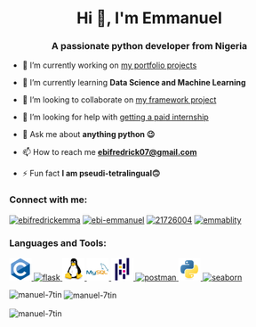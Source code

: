 <h1 align="center">Hi 👋, I'm Emmanuel</h1>
<h3 align="center">A passionate python developer from Nigeria</h3>

- 🔭 I’m currently working on [my portfolio projects](https://github.com/Manuel-7tin/PortfolioProjects)

- 🌱 I’m currently learning **Data Science and Machine Learning**

- 👯 I’m looking to collaborate on [my framework project](https://d2x3xhvgiqkx42.cloudfront.net/12345678-1234-1234-1234-1234567890ab/9432a2ad-f01d-4a3d-ae53-370c37e15e62/2018/01/16/4b638361-3888-4e77-b1ea-af956fa98d7f.png)

- 🤝 I’m looking for help with [getting a paid internship](https://www.linkedin.com/in/ebi-emmanuel/)

- 💬 Ask me about **anything python 😉**

- 📫 How to reach me **ebifredrick07@gmail.com**

- ⚡ Fun fact **I am pseudi-tetralingual🙃**

<h3 align="left">Connect with me:</h3>
<p align="left">
<a href="https://twitter.com/ebifredrickemma" target="blank"><img align="center" src="https://raw.githubusercontent.com/rahuldkjain/github-profile-readme-generator/master/src/images/icons/Social/twitter.svg" alt="ebifredrickemma" height="30" width="40" /></a>
<a href="https://linkedin.com/in/ebi-emmanuel" target="blank"><img align="center" src="https://raw.githubusercontent.com/rahuldkjain/github-profile-readme-generator/master/src/images/icons/Social/linked-in-alt.svg" alt="ebi-emmanuel" height="30" width="40" /></a>
<a href="https://stackoverflow.com/users/21726004" target="blank"><img align="center" src="https://raw.githubusercontent.com/rahuldkjain/github-profile-readme-generator/master/src/images/icons/Social/stack-overflow.svg" alt="21726004" height="30" width="40" /></a>
<a href="https://www.leetcode.com/emmablity" target="blank"><img align="center" src="https://raw.githubusercontent.com/rahuldkjain/github-profile-readme-generator/master/src/images/icons/Social/leet-code.svg" alt="emmablity" height="30" width="40" /></a>
</p>

<h3 align="left">Languages and Tools:</h3>
<p align="left"> <a href="https://www.cprogramming.com/" target="_blank" rel="noreferrer"> <img src="https://raw.githubusercontent.com/devicons/devicon/master/icons/c/c-original.svg" alt="c" width="40" height="40"/> </a> <a href="https://flask.palletsprojects.com/" target="_blank" rel="noreferrer"> <img src="https://www.vectorlogo.zone/logos/pocoo_flask/pocoo_flask-icon.svg" alt="flask" width="40" height="40"/> </a> <a href="https://www.linux.org/" target="_blank" rel="noreferrer"> <img src="https://raw.githubusercontent.com/devicons/devicon/master/icons/linux/linux-original.svg" alt="linux" width="40" height="40"/> </a> <a href="https://www.mysql.com/" target="_blank" rel="noreferrer"> <img src="https://raw.githubusercontent.com/devicons/devicon/master/icons/mysql/mysql-original-wordmark.svg" alt="mysql" width="40" height="40"/> </a> <a href="https://pandas.pydata.org/" target="_blank" rel="noreferrer"> <img src="https://raw.githubusercontent.com/devicons/devicon/2ae2a900d2f041da66e950e4d48052658d850630/icons/pandas/pandas-original.svg" alt="pandas" width="40" height="40"/> </a> <a href="https://postman.com" target="_blank" rel="noreferrer"> <img src="https://www.vectorlogo.zone/logos/getpostman/getpostman-icon.svg" alt="postman" width="40" height="40"/> </a> <a href="https://www.python.org" target="_blank" rel="noreferrer"> <img src="https://raw.githubusercontent.com/devicons/devicon/master/icons/python/python-original.svg" alt="python" width="40" height="40"/> </a> <a href="https://seaborn.pydata.org/" target="_blank" rel="noreferrer"> <img src="https://seaborn.pydata.org/_images/logo-mark-lightbg.svg" alt="seaborn" width="40" height="40"/> </a> </p>

<p><img align="left" src="https://github-readme-stats.vercel.app/api/top-langs?username=manuel-7tin&show_icons=true&locale=en&layout=compact" alt="manuel-7tin" /></p>

<p>&nbsp;<img align="center" src="https://github-readme-stats.vercel.app/api?username=manuel-7tin&show_icons=true&locale=en" alt="manuel-7tin" /></p>

<p><img align="center" src="https://github-readme-streak-stats.herokuapp.com/?user=manuel-7tin&" alt="manuel-7tin" /></p>

